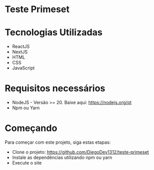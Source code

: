 <h1>Teste Primeset</h1>

<h1>Tecnologias Utilizadas</h1>
<ul>
    <li>ReactJS</li>
    <li>NextJS</li>
    <li>HTML</li>
    <li>CSS</li>
    <li>JavaScript</li>
</ul>

<h1>Requisitos necessários</h1>
<ul>
    <li>NodeJS - Versão >= 20. Baixe aqui: <a href="https://nodejs.org/pt">https://nodejs.org/pt</a></li>
    <li>Npm ou Yarn</li>
</ul>

<h1>Começando</h1>
<p>Para começar com este projeto, siga estas etapas:</p>
<ul>
    <li>Clone o projeto: <a href="https://github.com/DiegoDev1312/teste-primeset">https://github.com/DiegoDev1312/teste-primeset</a></li>
    <li>Instale as dependências utilizando npm ou yarn</li>
    <li>Execute o site </li>
</ul>
